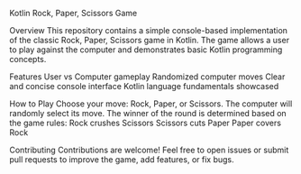Kotlin Rock, Paper, Scissors Game

Overview
This repository contains a simple console-based implementation of the classic Rock, Paper, Scissors game in Kotlin. 
The game allows a user to play against the computer and demonstrates basic Kotlin programming concepts.

Features
User vs Computer gameplay
Randomized computer moves
Clear and concise console interface
Kotlin language fundamentals showcased

How to Play
Choose your move: Rock, Paper, or Scissors.
The computer will randomly select its move.
The winner of the round is determined based on the game rules:
Rock crushes Scissors
Scissors cuts Paper
Paper covers Rock

Contributing
Contributions are welcome! Feel free to open issues or submit pull requests to improve the game, add features, or fix bugs.
